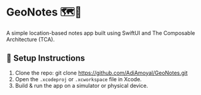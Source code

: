# GeoNotes 🗺️📝

A simple location-based notes app built using SwiftUI and The Composable Architecture (TCA).

## 🔧 Setup Instructions
1. Clone the repo: git clone https://github.com/AdiAmoyal/GeoNotes.git
2. Open the `.xcodeproj` or `.xcworkspace` file in Xcode.
3. Build & run the app on a simulator or physical device.
